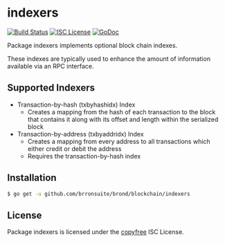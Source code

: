 indexers
========

[![Build Status](https://travis-ci.org/brronsuite/brond.png?branch=master)](https://travis-ci.org/brronsuite/brond)
[![ISC License](http://img.shields.io/badge/license-ISC-blue.svg)](http://copyfree.org)
[![GoDoc](https://godoc.org/github.com/brronsuite/brond/blockchain/indexers?status.png)](http://godoc.org/github.com/brronsuite/brond/blockchain/indexers)

Package indexers implements optional block chain indexes.

These indexes are typically used to enhance the amount of information available
via an RPC interface.

## Supported Indexers

- Transaction-by-hash (txbyhashidx) Index
  - Creates a mapping from the hash of each transaction to the block that
    contains it along with its offset and length within the serialized block
- Transaction-by-address (txbyaddridx) Index
  - Creates a mapping from every address to all transactions which either credit
    or debit the address
  - Requires the transaction-by-hash index

## Installation

```bash
$ go get -u github.com/brronsuite/brond/blockchain/indexers
```

## License

Package indexers is licensed under the [copyfree](http://copyfree.org) ISC
License.
